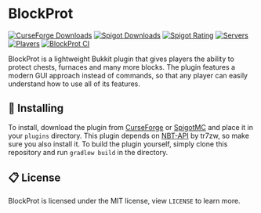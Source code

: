 # BlockProt

[![CurseForge Downloads](http://cf.way2muchnoise.eu/full_440797_downloads.svg?badge_style=flat)](https://www.curseforge.com/minecraft/bukkit-plugins/blockprot)
[![Spigot Downloads](https://img.shields.io/spiget/downloads/87829?style=flat-square&color=orange&label=spigot%20downloads)](https://www.spigotmc.org/resources/blockprot.87829/)
[![Spigot Rating](https://img.shields.io/spiget/rating/87829?style=flat-square&color=orange)](https://www.spigotmc.org/resources/blockprot.87829/)
[![Servers](https://img.shields.io/bstats/servers/9999?style=flat-square)](https://bstats.org/plugin/bukkit/BlockProt/9999)
[![Players](https://img.shields.io/bstats/players/9999?style=flat-square)](https://bstats.org/plugin/bukkit/BlockProt/9999)
[![BlockProt CI](https://img.shields.io/github/workflow/status/spnda/BlockProt/CI?style=flat-square&label=CI)](https://github.com/spnda/BlockProt)

BlockProt is a lightweight Bukkit plugin that gives players the ability to protect chests, furnaces and many more blocks. The plugin features a modern GUI
approach instead of commands, so that any player can easily understand how to use all of its features.

## 🔨️ Installing

To install, download the plugin from [CurseForge](https://www.curseforge.com/minecraft/bukkit-plugins/blockprot)
or [SpigotMC](https://www.spigotmc.org/resources/blockprot.87829/) and place it in your `plugins` directory. This plugin depends
on [NBT-API](https://www.spigotmc.org/resources/nbt-api.7939/) by tr7zw, so make sure you also install it. To build the plugin yourself, simply clone this
repository and run `gradlew build` in the directory.

## 📋 License

BlockProt is licensed under the MIT license, view `LICENSE` to learn more.
